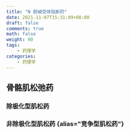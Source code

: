 ```yaml
---
title: "N 胆碱受体阻断药"
date: 2021-11-07T15:31:09+08:00
draft: false
comments: true
math: false
weight: 90
tags:
    - 药理学
categories:
    - 药理学
---
```


## 骨骼肌松弛药

### 除极化型肌松药

### 非除极化型肌松药 {alias="竞争型肌松药"}
